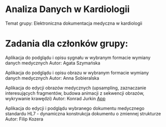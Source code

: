 # Analiza Danych w Kardiologii
Temat grupy: Elektroniczna dokumentacja medyczna w kardiologii 

# Zadania dla członków grupy:

Aplikacja do podglądu i opisu sygnału w wybranym formacie wymiany danych medycznych
Autor: Agata Szymańska

Aplikacja do podglądu i opisu obrazu w wybranym formacie wymiany danych medycznych
Autor: Anna Sobieralska

Aplikacja do edycji obrazów medycznych (upsampling, zaznaczanie interesujących fragmentów, budowa animacji z sekwencji obrazów, wykrywanie krawędzi)
Autor: Konrad Jurkin
[App](https://github.com/Konraods/ADK/tree/Konrad)

Aplikacja do edycji i podglądu wybranego dokumentu medycznego standardu HL7 - dynamiczna konstrukcja dokumentu o zmiennej strukturze
Autor: Filip Kozera
    
